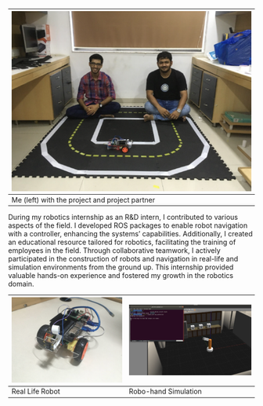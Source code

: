 |![Photo\|400](notes/images/img_1.png)|
|---|
|Me (left) with the project and project partner|
During my robotics internship as an R&D intern, I contributed to various aspects of the field. I developed ROS packages to enable robot navigation with a controller, enhancing the systems’ capabilities. Additionally, I created an educational resource tailored for robotics, facilitating the training of employees in the field. Through collaborative teamwork, I actively participated in the construction of robots and navigation in real-life and simulation environments from the ground up. This internship provided valuable hands-on experience and fostered my growth in the robotics domain.

|![Robot](notes/images/img_2.png)|![Sim](notes/images/img_4.png)|
|---|---|
|Real Life Robot| Robo-hand Simulation|